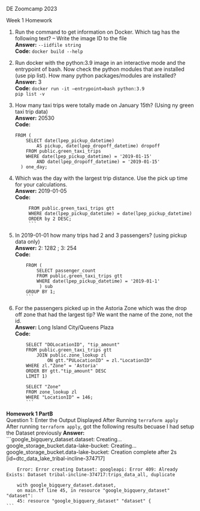 DE Zoomcamp 2023 

Week 1 Homework

1.	Run the command to get information on Docker.  Which tag has the following text? – Write the image ID to the file  
	**Answer:** `--iidfile string`  
	**Code:** `docker build --help`

2.	Run docker with the python:3.9 image in an interactive mode and the entrypoint of bash.  Now check the python modules that are installed (use pip list).  How 		many python packages/modules are installed?  
	**Answer:** 3  
	**Code:** `docker run -it –entrypoint=bash python:3.9`  
	`pip list -v`
3.	How many taxi trips were totally made on January 15th? (Using ny green taxi trip data)  
	**Answer:** 20530  
	**Code:**  
	```SELECT count(*)  
	FROM (
		SELECT date(lpep_pickup_datetime) 
			AS pickup, date(lpep_dropoff_datetime) dropoff
		FROM public.green_taxi_trips
		WHERE date(lpep_pickup_datetime) = '2019-01-15' 
			AND date(lpep_dropoff_datetime) = '2019-01-15'
	  ) one_day;
	  ```  
4.	Which was the day with the largest trip distance. Use the pick up time for your calculations.  
	**Answer:** 2019-01-05  
	**Code:**  
	```SELECT date(lpep_pickup_datetime), trip_distance
	     FROM public.green_taxi_trips gtt 
	     WHERE date(lpep_pickup_datetime) = date(lpep_pickup_datetime)
	     ORDER by 2 DESC;
	     ```  
5.	In 2019-01-01 how many trips had 2 and 3 passengers? (using pickup data only)  
	**Answer:** 2: 1282 ; 3: 254  
	**Code:**  
	```SELECT passenger_count, count(passenger_count) num
		FROM (
			SELECT passenger_count
			FROM public.green_taxi_trips gtt 
			WHERE date(lpep_pickup_datetime) = '2019-01-1' 
			 ) sub
		GROUP BY 1;
		```  
6.	For the passengers picked up in the Astoria Zone which was the drop off zone that had the largest tip?  We want the name of the zone, not the id.  
	**Answer:** Long Island City/Queens Plaza  
	**Code:**   
	```WITH tb1 AS(
		SELECT "DOLocationID", "tip_amount"
		FROM public.green_taxi_trips gtt 
			JOIN public.zone_lookup zl 
				ON gtt."PULocationID" = zl."LocationID"
		WHERE zl."Zone" = 'Astoria'
		ORDER BY gtt."tip_amount" DESC 
		LIMIT 1)

		SELECT "Zone"
		FROM zone_lookup zl 
		WHERE "LocationID" = 146;
		```  
**Homework 1 PartB**  
    Question 1: Enter the Output Displayed After Running `terraform apply`  
       After running `terraform apply`, got the following results becuase I had setup the Dataset previously
        **Answer:**  
	```google_bigquery_dataset.dataset: Creating...
        google_storage_bucket.data-lake-bucket: Creating...
        google_storage_bucket.data-lake-bucket: Creation complete after 2s [id=dtc_data_lake_tribal-incline-374717]
        
        Error: Error creating Dataset: googleapi: Error 409: Already Exists: Dataset tribal-incline-374717:trips_data_all, duplicate
        
        with google_bigquery_dataset.dataset,
        on main.tf line 45, in resource "google_bigquery_dataset" "dataset":
        45: resource "google_bigquery_dataset" "dataset" {
	```  

